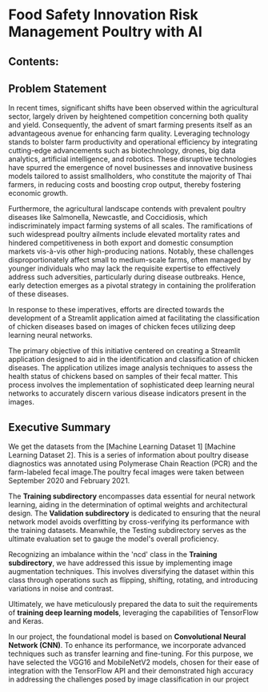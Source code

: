 # Food Safety Innovation Risk Management Poultry with AI   


## Contents:

## Problem Statement

In recent times, significant shifts have been observed within the agricultural sector, largely driven by heightened competition concerning both quality and yield. Consequently, the advent of smart farming presents itself as an advantageous avenue for enhancing farm quality. Leveraging technology stands to bolster farm productivity and operational efficiency by integrating cutting-edge advancements such as biotechnology, drones, big data analytics, artificial intelligence, and robotics. These disruptive technologies have spurred the emergence of novel businesses and innovative business models tailored to assist smallholders, who constitute the majority of Thai farmers, in reducing costs and boosting crop output, thereby fostering economic growth.

Furthermore, the agricultural landscape contends with prevalent poultry diseases like Salmonella, Newcastle, and Coccidiosis, which indiscriminately impact farming systems of all scales. The ramifications of such widespread poultry ailments include elevated mortality rates and hindered competitiveness in both export and domestic consumption markets vis-à-vis other high-producing nations. Notably, these challenges disproportionately affect small to medium-scale farms, often managed by younger individuals who may lack the requisite expertise to effectively address such adversities, particularly during disease outbreaks. Hence, early detection emerges as a pivotal strategy in containing the proliferation of these diseases.

In response to these imperatives, efforts are directed towards the development of a Streamlit application aimed at facilitating the classification of chicken diseases based on images of chicken feces utilizing deep learning neural networks.

The primary objective of this initiative centered on creating a Streamlit application designed to aid in the identification and classification of chicken diseases. The application utilizes image analysis techniques to assess the health status of chickens based on samples of their fecal matter. This process involves the implementation of sophisticated deep learning neural networks to accurately discern various disease indicators present in the images.

## Executive Summary
We get the datasets from the [Machine Learning Dataset 
1]
[Machine Learning Dataset 
2]. This is a series of information about poultry disease diagnostics was annotated using Polymerase Chain Reaction (PCR) and the farm-labeled fecal image.The poultry fecal images were taken  between September 2020 and February 2021.




The   **Training subdirectory** encompasses data essential for neural network learning, aiding in the determination of optimal weights and architectural design. The **Validation subdirectory** is dedicated to ensuring that the neural network model avoids overfitting by cross-verifying its performance with the training datasets. Meanwhile, the Testing subdirectory serves as the ultimate evaluation set to gauge the model's overall proficiency.

Recognizing an imbalance within the 'ncd' class in the **Training subdirectory**, we have addressed this issue by implementing image augmentation techniques. This involves diversifying the dataset within this class through operations such as flipping, shifting, rotating, and introducing variations in noise and contrast.

Ultimately, we have meticulously prepared the data to suit the requirements of **training deep learning models**, leveraging the capabilities of TensorFlow and Keras.

In our project, the foundational model is based on **Convolutional Neural Network (CNN)**. To enhance its performance, we incorporate advanced techniques such as transfer learning and fine-tuning. For this purpose, we have selected the VGG16 and MobileNetV2 models, chosen for their ease of integration with the TensorFlow API and their demonstrated high accuracy in addressing the challenges posed by image classification in our project
